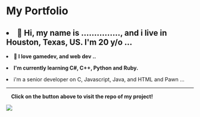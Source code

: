 <h1 class="portfolio">My Portfolio</h1>

<h2><li> 👋 Hi, my name is ..............., and i live in Houston, Texas, US. I'm 20 y/o ...</li></h2></em>

<strong><li>👀 I love gamedev, and web dev ..</strong></li>

<strong><li>I'm currently learning C#, C++, Python and Ruby.</strong></li>

<li>i'm a senior developer on C, Javascript, Java, and HTML and Pawn ...</h2></li>
<hr>
<e><strong>&nbsp;&nbsp;&nbsp; Click on the button above to visit the repo of my project!</strong>

<a href="https://github.com/FreddieCrew/wInc"><img src="http://war-worn-shift.000webhostapp.com/src/images/68747470733a2f2f7761722d776f726e2d73686966742e303030776562686f73746170702e636f6d2f7372632f696d616765732f627574746f6e2e706e67r.png" data-canonical-src="https://img.shields.io/static/v1?label=&amp;message=Download Beta&amp;color=2BB4AB" style="max-width: 100%;"></a>

